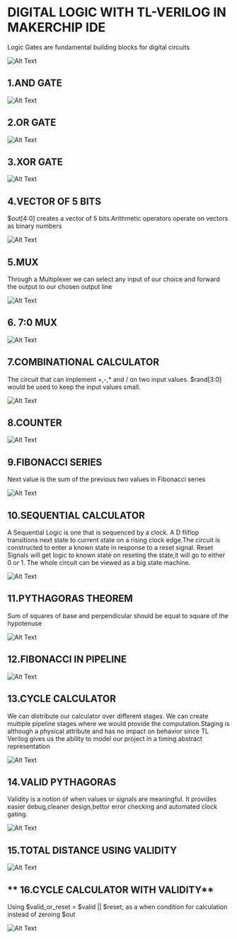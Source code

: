 # **DIGITAL LOGIC WITH TL-VERILOG IN MAKERCHIP IDE**
 
Logic Gates are fundamental building blocks for digital circuits

![Alt Text](https://github.com/RISCV-MYTH-WORKSHOP/riscv_myth_workshop_mar21-chimatashriya/blob/master/Day3_5/Day3/Images/DAY%203%20ORIGINAL/logic%20gates.PNG)

## 1.AND GATE
![Alt Text](https://github.com/RISCV-MYTH-WORKSHOP/riscv_myth_workshop_mar21-chimatashriya/blob/master/Day3_5/Day3/Images/DAY%203%20ORIGINAL/AND%20GATE.PNG)

## 2.OR GATE
![Alt Text](https://github.com/RISCV-MYTH-WORKSHOP/riscv_myth_workshop_mar21-chimatashriya/blob/master/Day3_5/Day3/Images/DAY%203%20ORIGINAL/OR%20GATE.PNG)

## 3.XOR GATE
![Alt Text](https://github.com/RISCV-MYTH-WORKSHOP/riscv_myth_workshop_mar21-chimatashriya/blob/master/Day3_5/Day3/Images/DAY%203%20ORIGINAL/XOR%20GATE.PNG)

## 4.VECTOR OF 5 BITS

$out[4:0] creates a vector of 5 bits.Arithmetic operators operate on vectors as binary numbers

![Alt Text](https://github.com/RISCV-MYTH-WORKSHOP/riscv_myth_workshop_mar21-chimatashriya/blob/master/Day3_5/Day3/Images/DAY%203%20ORIGINAL/VECTOR%20OF%205%20BITS.PNG)

## 5.MUX

Through a Multiplexer we can select any input of our choice and forward the output to our chosen output line

![Alt Text](https://github.com/RISCV-MYTH-WORKSHOP/riscv_myth_workshop_mar21-chimatashriya/blob/master/Day3_5/Day3/Images/DAY%203%20ORIGINAL/MUX.PNG)

## 6. 7:0 MUX
![Alt Text](https://github.com/RISCV-MYTH-WORKSHOP/riscv_myth_workshop_mar21-chimatashriya/blob/master/Day3_5/Day3/Images/DAY%203%20ORIGINAL/7%20MUX.PNG)

## 7.COMBINATIONAL CALCULATOR

The circuit that can implement +,-,* and / on two input values. $rand[3:0] would be used to keep the input values small.

![Alt Text](https://github.com/RISCV-MYTH-WORKSHOP/riscv_myth_workshop_mar21-chimatashriya/blob/master/Day3_5/Day3/Images/DAY%203%20ORIGINAL/combinational%20calculator.PNG)

## 8.COUNTER
![Alt Text](https://github.com/RISCV-MYTH-WORKSHOP/riscv_myth_workshop_mar21-chimatashriya/blob/master/Day3_5/Day3/Images/DAY%203%20ORIGINAL/COUNTER.PNG)

## 9.FIBONACCI SERIES

Next value is the sum of the previous two values in Fibonacci series

![Alt Text](https://github.com/RISCV-MYTH-WORKSHOP/riscv_myth_workshop_mar21-chimatashriya/blob/master/Day3_5/Day3/Images/DAY%203%20ORIGINAL/FIBONACCI%20EXAMPLE.PNG)

## 10.SEQUENTIAL CALCULATOR

A Sequential Logic is one that is sequenced by a clock. A D fliflop transitions next state to current state on a rising clock edge.The circuit is constructed to enter a known state in response to a reset signal. Reset Signals will get logic to known state on reseting the state,it will go to either 0 or 1. The whole circuit can be viewed as a big state machine.

![Alt Text](https://github.com/RISCV-MYTH-WORKSHOP/riscv_myth_workshop_mar21-chimatashriya/blob/master/Day3_5/Day3/Images/DAY%203%20ORIGINAL/SEQUENTIAL%20CALCULATOR.PNG)

## 11.PYTHAGORAS THEOREM

Sum of squares of base and perpendicular should be equal to square of the hypotenuse

![Alt Text](https://github.com/RISCV-MYTH-WORKSHOP/riscv_myth_workshop_mar21-chimatashriya/blob/master/Day3_5/Day3/Images/DAY%203%20ORIGINAL/PYTHAGORAS%20THEOREM.PNG)

## 12.FIBONACCI IN PIPELINE
![Alt Text](https://github.com/RISCV-MYTH-WORKSHOP/riscv_myth_workshop_mar21-chimatashriya/blob/master/Day3_5/Day3/Images/DAY%203%20ORIGINAL/FIBONACCI%20PIPELINE.PNG)

## 13.CYCLE CALCULATOR

We can distribute our calculator over different stages. We can create multiple pipeline stages where we would provide the computation.Staging is although a physical attribute and has no impact on behavior since TL Verilog gives us the ability to model our project in a timing abstract representation

![Alt Text](https://github.com/RISCV-MYTH-WORKSHOP/riscv_myth_workshop_mar21-chimatashriya/blob/master/Day3_5/Day3/Images/DAY%203%20ORIGINAL/CYCLE%20CALCULATOR.PNG)

## 14.VALID PYTHAGORAS

Validity is a notion of when values or signals are meaningful. It provides easier debug,cleaner design,bettor error checking and automated clock gating.

![Alt Text](https://github.com/RISCV-MYTH-WORKSHOP/riscv_myth_workshop_mar21-chimatashriya/blob/master/Day3_5/Day3/Images/DAY%203%20ORIGINAL/VALID%20PYTHAGORAS.PNG)

## 15.TOTAL DISTANCE USING VALIDITY
![Alt Text](https://github.com/RISCV-MYTH-WORKSHOP/riscv_myth_workshop_mar21-chimatashriya/blob/master/Day3_5/Day3/Images/DAY%203%20ORIGINAL/TOTAL%20DISTANCE.PNG)

## ** 16.CYCLE CALCULATOR WITH VALIDITY**

Using $valid_or_reset = $valid || $reset; as a  when condition for calculation instead of zeroing $out

![Alt Text](https://github.com/RISCV-MYTH-WORKSHOP/riscv_myth_workshop_mar21-chimatashriya/blob/master/Day3_5/Day3/Images/DAY%203%20ORIGINAL/CYCLE%20CALCULATOR%20WITH%20VALIDITY.PNG)
